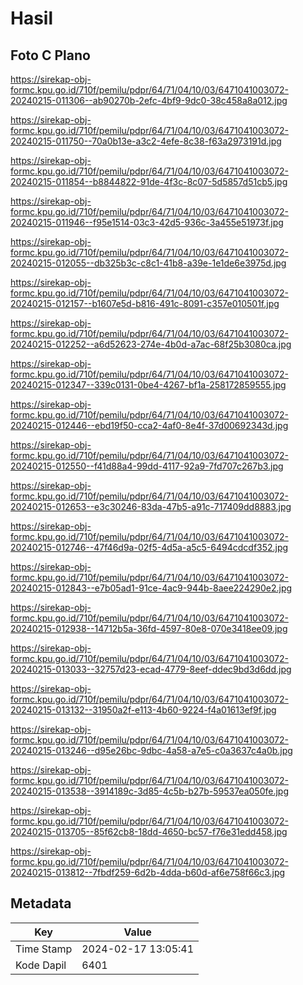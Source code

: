 # Hasil

## Foto C Plano

https://sirekap-obj-formc.kpu.go.id/710f/pemilu/pdpr/64/71/04/10/03/6471041003072-20240215-011306--ab90270b-2efc-4bf9-9dc0-38c458a8a012.jpg

https://sirekap-obj-formc.kpu.go.id/710f/pemilu/pdpr/64/71/04/10/03/6471041003072-20240215-011750--70a0b13e-a3c2-4efe-8c38-f63a2973191d.jpg

https://sirekap-obj-formc.kpu.go.id/710f/pemilu/pdpr/64/71/04/10/03/6471041003072-20240215-011854--b8844822-91de-4f3c-8c07-5d5857d51cb5.jpg

https://sirekap-obj-formc.kpu.go.id/710f/pemilu/pdpr/64/71/04/10/03/6471041003072-20240215-011946--f95e1514-03c3-42d5-936c-3a455e51973f.jpg

https://sirekap-obj-formc.kpu.go.id/710f/pemilu/pdpr/64/71/04/10/03/6471041003072-20240215-012055--db325b3c-c8c1-41b8-a39e-1e1de6e3975d.jpg

https://sirekap-obj-formc.kpu.go.id/710f/pemilu/pdpr/64/71/04/10/03/6471041003072-20240215-012157--b1607e5d-b816-491c-8091-c357e010501f.jpg

https://sirekap-obj-formc.kpu.go.id/710f/pemilu/pdpr/64/71/04/10/03/6471041003072-20240215-012252--a6d52623-274e-4b0d-a7ac-68f25b3080ca.jpg

https://sirekap-obj-formc.kpu.go.id/710f/pemilu/pdpr/64/71/04/10/03/6471041003072-20240215-012347--339c0131-0be4-4267-bf1a-258172859555.jpg

https://sirekap-obj-formc.kpu.go.id/710f/pemilu/pdpr/64/71/04/10/03/6471041003072-20240215-012446--ebd19f50-cca2-4af0-8e4f-37d00692343d.jpg

https://sirekap-obj-formc.kpu.go.id/710f/pemilu/pdpr/64/71/04/10/03/6471041003072-20240215-012550--f41d88a4-99dd-4117-92a9-7fd707c267b3.jpg

https://sirekap-obj-formc.kpu.go.id/710f/pemilu/pdpr/64/71/04/10/03/6471041003072-20240215-012653--e3c30246-83da-47b5-a91c-717409dd8883.jpg

https://sirekap-obj-formc.kpu.go.id/710f/pemilu/pdpr/64/71/04/10/03/6471041003072-20240215-012746--47f46d9a-02f5-4d5a-a5c5-6494cdcdf352.jpg

https://sirekap-obj-formc.kpu.go.id/710f/pemilu/pdpr/64/71/04/10/03/6471041003072-20240215-012843--e7b05ad1-91ce-4ac9-944b-8aee224290e2.jpg

https://sirekap-obj-formc.kpu.go.id/710f/pemilu/pdpr/64/71/04/10/03/6471041003072-20240215-012938--14712b5a-36fd-4597-80e8-070e3418ee09.jpg

https://sirekap-obj-formc.kpu.go.id/710f/pemilu/pdpr/64/71/04/10/03/6471041003072-20240215-013033--32757d23-ecad-4779-8eef-ddec9bd3d6dd.jpg

https://sirekap-obj-formc.kpu.go.id/710f/pemilu/pdpr/64/71/04/10/03/6471041003072-20240215-013132--31950a2f-e113-4b60-9224-f4a01613ef9f.jpg

https://sirekap-obj-formc.kpu.go.id/710f/pemilu/pdpr/64/71/04/10/03/6471041003072-20240215-013246--d95e26bc-9dbc-4a58-a7e5-c0a3637c4a0b.jpg

https://sirekap-obj-formc.kpu.go.id/710f/pemilu/pdpr/64/71/04/10/03/6471041003072-20240215-013538--3914189c-3d85-4c5b-b27b-59537ea050fe.jpg

https://sirekap-obj-formc.kpu.go.id/710f/pemilu/pdpr/64/71/04/10/03/6471041003072-20240215-013705--85f62cb8-18dd-4650-bc57-f76e31edd458.jpg

https://sirekap-obj-formc.kpu.go.id/710f/pemilu/pdpr/64/71/04/10/03/6471041003072-20240215-013812--7fbdf259-6d2b-4dda-b60d-af6e758f66c3.jpg


## Metadata

| Key        | Value               |
| ---------- | ------------------- |
| Time Stamp | 2024-02-17 13:05:41 |
| Kode Dapil | 6401                |



